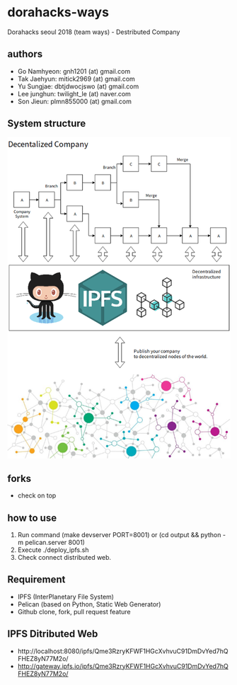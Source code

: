 # dorahacks-ways
Dorahacks seoul 2018 (team ways) - Destributed Company

## authors
- Go Namhyeon: gnh1201 (at) gmail.com
- Tak Jaehyun: mitick2969 (at) gmail.com
- Yu Sungjae: dbtjdwocjswo (at) gmail.com
- Lee junghun: twilight_le (at) naver.com
- Son Jieun: plmn855000 (at) gmail.com

##  System structure
![system structure](https://raw.githubusercontent.com/gnh1201/dorahacks-ways/master/introduce2.png)

## forks
- check on top

## how to use
1. Run command (make devserver PORT=8001) or (cd output && python -m pelican.server 8001)
2. Execute ./deploy_ipfs.sh
3. Check connect distributed web.

## Requirement
- IPFS (InterPlanetary File System)
- Pelican (based on Python, Static Web Generator)
- Github clone, fork, pull request feature

## IPFS Ditributed Web
- http://localhost:8080/ipfs/Qme3RzryKFWF1HGcXvhvuC91DmDvYed7hQFHEZ8yN77M2o/
- http://gateway.ipfs.io/ipfs/Qme3RzryKFWF1HGcXvhvuC91DmDvYed7hQFHEZ8yN77M2o/
